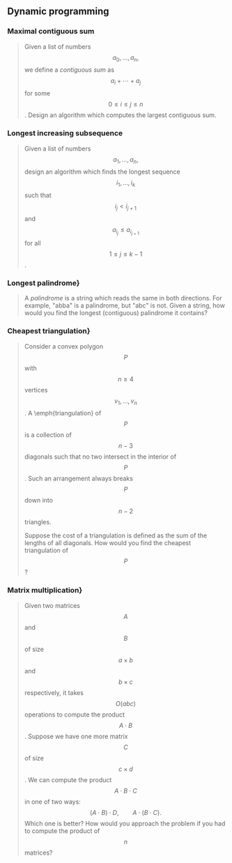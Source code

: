 ## Dynamic programming

### Maximal contiguous sum

> Given a list of numbers
> $$
> a_0, \dots, a_n,
> $$
> we define a *contiguous sum* as $$a_i + \cdots + a_j$$ for some $$0 \leq i \leq j \leq n$$. Design an algorithm which computes the largest contiguous sum.

### Longest increasing subsequence

> Given a list of numbers
> $$
> a_1, \dots, a_n,
> $$
> design an algorithm which finds the longest sequence
> $$
> i_1, \dots, i_k
> $$
> such that $$i_j < i_{j+1}$$ and $$a_{i_j} \leq a_{i_{j+1}}$$ for all $$1 \leq j \leq k-1$$.


### Longest palindrome}

> A *palindrome* is a string which reads the same in both directions. For example, "abba" is a palindrome, but "abc" is not. Given a string, how would you find the longest (contiguous) palindrome it contains?


### Cheapest triangulation}

> Consider a convex polygon $$P$$ with $$n \geq 4$$ vertices $$v_1, \dots, v_n$$. A \emph{triangulation} of $$P$$ is a collection of $$n-3$$ diagonals such that no two intersect in the interior of $$P$$. Such an arrangement always breaks $$P$$ down into $$n-2$$ triangles.
> 
> Suppose the cost of a triangulation is defined as the sum of the lengths of all diagonals. How would you find the cheapest triangulation of $$P$$?


### Matrix multiplication}

> Given two matrices $$A$$ and $$B$$ of size $$a \times b$$ and $$b \times c$$ respectively, it takes $$O(a b c)$$ operations to compute the product $$A \cdot B$$. Suppose we have one more matrix $$C$$ of size $$c \times d$$. We can compute the product $$A \cdot B \cdot C$$ in one of two ways:
> $$
> (A \cdot B) \cdot D, \qquad
> A \cdot (B \cdot C).
> $$
> Which one is better? How would you approach the problem if you had to compute the product of $$n$$ matrices?
